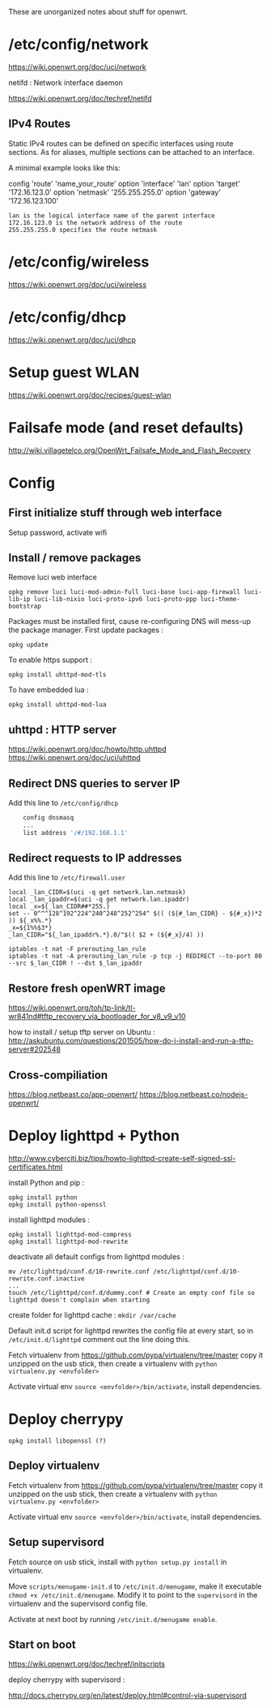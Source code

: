 These are unorganized notes about stuff for openwrt.

/etc/config/network
======================

https://wiki.openwrt.org/doc/uci/network

netifd : Network interface daemon

https://wiki.openwrt.org/doc/techref/netifd


IPv4 Routes
-------------

Static IPv4 routes can be defined on specific interfaces using route sections. As for aliases, multiple sections can be attached to an interface.

A minimal example looks like this:

config 'route' 'name_your_route'
        option 'interface' 'lan'
        option 'target' '172.16.123.0'
        option 'netmask' '255.255.255.0'
        option 'gateway' '172.16.123.100'

    lan is the logical interface name of the parent interface
    172.16.123.0 is the network address of the route
    255.255.255.0 specifies the route netmask


/etc/config/wireless
=====================

https://wiki.openwrt.org/doc/uci/wireless


/etc/config/dhcp
==================

https://wiki.openwrt.org/doc/uci/dhcp


Setup guest WLAN
==================

https://wiki.openwrt.org/doc/recipes/guest-wlan


Failsafe mode (and reset defaults)
====================================

http://wiki.villagetelco.org/OpenWrt_Failsafe_Mode_and_Flash_Recovery


Config
========

First initialize stuff through web interface
---------------------------------------------

Setup password, activate wifi

Install / remove packages
---------------------------

Remove luci web interface

```
opkg remove luci luci-mod-admin-full luci-base luci-app-firewall luci-lib-ip luci-lib-nixio luci-proto-ipv6 luci-proto-ppp luci-theme-bootstrap
```

Packages must be installed first, cause re-configuring DNS will mess-up the package manager. First update packages :

```
opkg update
```

To enable https support :

```
opkg install uhttpd-mod-tls
```

To have embedded lua :

```
opkg install uhttpd-mod-lua
```

uhttpd : HTTP server
----------------------

https://wiki.openwrt.org/doc/howto/http.uhttpd
https://wiki.openwrt.org/doc/uci/uhttpd


Redirect DNS queries to server IP
----------------------------------

Add this line to `/etc/config/dhcp`

```bash
    config dnsmasq
    ...
    list address '/#/192.168.1.1'
```

Redirect requests to IP addresses
-----------------------------------

Add this line to `/etc/firewall.user`

```
local _lan_CIDR=$(uci -q get network.lan.netmask)
local _lan_ipaddr=$(uci -q get network.lan.ipaddr)
local _x=${_lan_CIDR##*255.}
set -- 0^^^128^192^224^240^248^252^254^ $(( (${#_lan_CIDR} - ${#_x})*2 )) ${_x%%.*}
_x=${1%%$3*}
_lan_CIDR="${_lan_ipaddr%.*}.0/"$(( $2 + (${#_x}/4) ))

iptables -t nat -F prerouting_lan_rule
iptables -t nat -A prerouting_lan_rule -p tcp -j REDIRECT --to-port 80 --src $_lan_CIDR ! --dst $_lan_ipaddr
```

Restore fresh openWRT image
-----------------------------

https://wiki.openwrt.org/toh/tp-link/tl-wr841nd#tftp_recovery_via_bootloader_for_v8_v9_v10

how to install / setup tftp server on Ubuntu : http://askubuntu.com/questions/201505/how-do-i-install-and-run-a-tftp-server#202548


Cross-compiliation
--------------------

https://blog.netbeast.co/app-openwrt/
https://blog.netbeast.co/nodejs-openwrt/


Deploy lighttpd + Python
==========================

http://www.cyberciti.biz/tips/howto-lighttpd-create-self-signed-ssl-certificates.html

install Python and pip : 
```
opkg install python
opkg install python-openssl
```
install lighttpd modules : 

```
opkg install lighttpd-mod-compress
opkg install lighttpd-mod-rewrite
```

deactivate all default configs from lighttpd modules :

```
mv /etc/lighttpd/conf.d/10-rewrite.conf /etc/lighttpd/conf.d/10-rewrite.conf.inactive
...
touch /etc/lighttpd/conf.d/dummy.conf # Create an empty conf file so lighttpd doesn't complain when starting 
```

create folder for lighttpd cache : `mkdir /var/cache`

Default init.d script for lighttpd rewrites the config file at every start, so in `/etc/init.d/lighttpd` comment out the line doing this.

Fetch virtualenv from https://github.com/pypa/virtualenv/tree/master copy it unzipped on the usb stick, then create a virtualenv with `python virtualenv.py <envfolder>`

Activate virtual env `source <envfolder>/bin/activate`, install dependencies.


Deploy cherrypy
================

```
opkg install libopenssl (?)
```

Deploy virtualenv
-------------------

Fetch virtualenv from https://github.com/pypa/virtualenv/tree/master copy it unzipped on the usb stick, then create a virtualenv with `python virtualenv.py <envfolder>`

Activate virtual env `source <envfolder>/bin/activate`, install dependencies.


Setup supervisord
--------------------

Fetch source on usb stick, install with `python setup.py install` in virtualenv.

Move `scripts/menugame-init.d` to `/etc/init.d/menugame`, make it executable `chmod +x /etc/init.d/menugame`. Modify it to point to the `supervisord` in the virtualenv and the supervisord config file.

Activate at next boot by running `/etc/init.d/menugame enable`.


Start on boot
---------------

https://wiki.openwrt.org/doc/techref/initscripts

deploy cherrypy with supervisord :

http://docs.cherrypy.org/en/latest/deploy.html#control-via-supervisord